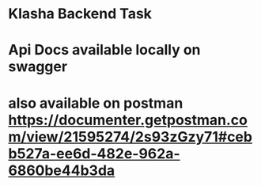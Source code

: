 # Klasha Backend Task
# Api Docs available locally on swagger
# also available on postman https://documenter.getpostman.com/view/21595274/2s93zGzy71#cebb527a-ee6d-482e-962a-6860be44b3da
